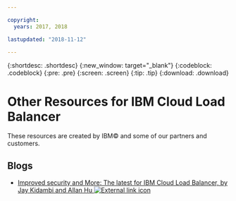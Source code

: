 ```yaml
---

copyright:
  years: 2017, 2018

lastupdated: "2018-11-12"

---
```


{:shortdesc: .shortdesc}
{:new_window: target="_blank"}
{:codeblock: .codeblock}
{:pre: .pre}
{:screen: .screen}
{:tip: .tip}
{:download: .download}

# Other Resources for IBM Cloud Load Balancer

These resources are created by IBM© and some of our partners and customers.

## Blogs

 * [Improved security and More: The latest for IBM Cloud Load Balancer, by Jay Kidambi and Allan Hu ![External link icon](../../icons/launch-glyph.svg "External link icon")](https://www.ibm.com/blogs/bluemix/2018/04/updates-cloud-load-balancer/)